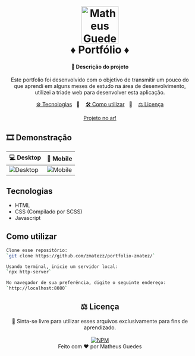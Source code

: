 <h1 align="center">
  <img alt="Matheus Guedes Logo" src="https://github-production-user-asset-6210df.s3.amazonaws.com/122845779/248419706-bae9d76b-7472-4d0a-8ac0-4515cae38ebb.png" width="100px" />
   <br>
  ♦ Portfólio ♦
</h1>

<h4 align="center">
 📑 Descrição do projeto
</h4>
<p  align="center">
 Este portfolio foi desenvolvido com o objetivo de transmitir um pouco do que aprendi em alguns meses de estudo na área de desenvolvimento, utilizei a triade web para desenvolver esta aplicação.
</p>

<p align="center">
  <a href="#Tecnologias"> ⚙ Tecnologias</a>&nbsp;&nbsp;&nbsp;🔸&nbsp;&nbsp;&nbsp;
  <a href="#Como-utilizar">🛠 Como utilizar</a>&nbsp;&nbsp;&nbsp;🔸&nbsp;&nbsp;&nbsp;
  <a href="#licenca">⚖ Licença</a>
</p>

<p align="center">
<a target="_blank" href="https://zmatezz.github.io/portfolio-zmatez/">Projeto no ar!</a>

## 🎞 Demonstração
| 💻 Desktop | 📱 Mobile |
|---------|--------|
| ![Desktop](https://github.com/zmatezz/portfolio-zmatez/assets/122845779/9e93074f-c440-4cec-8ab7-deaf25b5834b) | ![Mobile](https://github.com/zmatezz/portfolio-zmatez/assets/122845779/3fc6fa49-82dc-4073-b23f-00990b57d5e8) |

## Tecnologias
- HTML
- CSS (Compilado por SCSS)
- Javascript

## Como utilizar
```bash
Clone esse repositório:
`git clone https://github.com/zmatezz/portfolio-zmatez/`

Usando terminal, inicie um servidor local:
`npx http-server`

No navegador de sua preferência, digite o seguinte endereço:
`http://localhost:8080`
```
<div align="center">

## ⚖ Licença <a name="licenca"></a>

🧠 Sinta-se livre para utilizar esses arquivos exclusivamente para fins de aprendizado.
<br>
<br>
[![NPM](https://img.shields.io/npm/l/react)](https://github.com/zmatezz/portfolio-zmatez/blob/main/LICENSE) <br>
Feito com ❤ por Matheus Guedes
</div>
